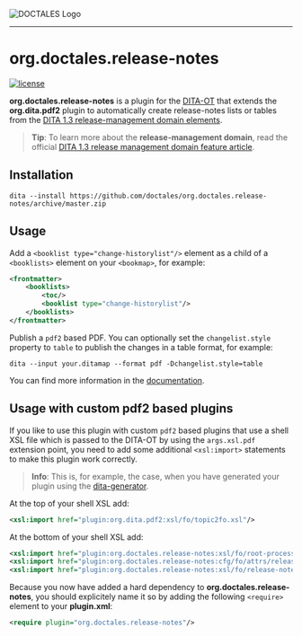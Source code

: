 ![DOCTALES Logo](https://doctales.github.io/images/doctales-logo-without-subtitle.svg)

- - - -

org.doctales.release-notes
========================

[![license](https://img.shields.io/badge/license-Apache%202.0-blue.svg)](http://www.apache.org/licenses/LICENSE-2.0)

**org.doctales.release-notes** is a plugin for the [DITA-OT](http://dita-ot.github.io) that extends the **org.dita.pdf2** plugin to automatically create release-notes lists or tables from the [DITA 1.3 release-management domain elements](http://docs.oasis-open.org/dita/dita/v1.3/os/part3-all-inclusive/archSpec/technicalContent/releaseManagement-domain.html#dita_release_management_domain_topic).

> **Tip**: To learn more about the **release-management domain**, read the official [DITA 1.3 release management domain feature article](https://www.oasis-open.org/committees/download.php/56339/Release_Management_WP.pdf).


Installation
------------

```shell
dita --install https://github.com/doctales/org.doctales.release-notes/archive/master.zip
```

Usage
-----

Add a `<booklist type="change-historylist"/>` element as a child of a `<booklists>` element on your `<bookmap>`, for example:

```xml
<frontmatter>
    <booklists>
        <toc/>
        <booklist type="change-historylist"/>
    </booklists>
</frontmatter>
```

Publish a `pdf2` based PDF. You can optionally set the `changelist.style` property to `table` to publish the changes in a table format, for example:

```shell
dita --input your.ditamap --format pdf -Dchangelist.style=table
```

You can find more information in the [documentation](https://doctales.atlassian.net/wiki/x/T4APAw).

Usage with custom pdf2 based plugins
------------------------------------

If you like to use this plugin with custom `pdf2` based plugins that use a shell XSL file which is passed to the DITA-OT by using the `args.xsl.pdf` extension point, you need to add some additional `<xsl:import>` statements to make this plugin work correctly.

> **Info**: This is, for example, the case, when you have generated your plugin using the [dita-generator](http://dita-generator-hrd.appspot.com/).

At the top of your shell XSL add:

```xml
<xsl:import href="plugin:org.dita.pdf2:xsl/fo/topic2fo.xsl"/>
```

At the bottom of your shell XSL add:

```xml
<xsl:import href="plugin:org.doctales.release-notes:xsl/fo/root-processing.xsl"/>
<xsl:import href="plugin:org.doctales.release-notes:cfg/fo/attrs/release-notes.xsl"/>
<xsl:import href="plugin:org.doctales.release-notes:xsl/fo/release-notes.xsl"/>
```

Because you now have added a hard dependency to **org.doctales.release-notes**, you should explicitely name it so by adding the following `<require>` element to your **plugin.xml**:

```xml
<require plugin="org.doctales.release-notes"/>
```

